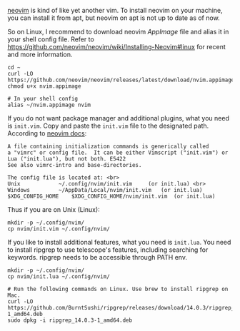 [neovim][neovim] is kind of like yet another vim.
To install neovim on your machine, you can install it from apt,
but neovim on apt is not up to date as of now.

So on Linux, I recommend to download neovim *AppImage* file
and alias it in your shell config file.
Refer to https://github.com/neovim/neovim/wiki/Installing-Neovim#linux
for recent and more information.

```shell
cd ~
curl -LO https://github.com/neovim/neovim/releases/latest/download/nvim.appimage
chmod u+x nvim.appimage
```

```shell
# In your shell config
alias ~/nvim.appimage nvim
```

If you do not want package manager and additional plugins,
what you need is `init.vim`.
Copy and paste the `init.vim` file to the designated path.
According to [neovim docs][neovim-config]:

```
A file containing initialization commands is generically called
a "vimrc" or config file.  It can be either Vimscript ("init.vim") or
Lua ("init.lua"), but not both. E5422
See also vimrc-intro and base-directories.

The config file is located at: <br>
Unix			~/.config/nvim/init.vim		(or init.lua) <br>
Windows			~/AppData/Local/nvim/init.vim	(or init.lua)
$XDG_CONFIG_HOME  	$XDG_CONFIG_HOME/nvim/init.vim	(or init.lua)
```

Thus if you are on Unix (Linux):

```shell
mkdir -p ~/.config/nvim/
cp nvim/init.vim ~/.config/nvim/
```

If you like to install additional features, what you need is `init.lua`.
You need to install ripgrep to use telescope's features, including searching for keywords.
ripgrep needs to be accessible through PATH env.

```shell
mkdir -p ~/.config/nvim/
cp nvim/init.lua ~/.config/nvim/

# Run the following commands on Linux. Use brew to install ripgrep on Mac.
curl -LO https://github.com/BurntSushi/ripgrep/releases/download/14.0.3/ripgrep_14.0.3-1_amd64.deb
sudo dpkg -i ripgrep_14.0.3-1_amd64.deb
```

[neovim]: https://github.com/neovim/neovim
[neovim-config]: https://neovim.io/doc/user/starting.html#initialization
